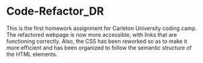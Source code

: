 # Code-Refactor_DR
This is the first homework assignment for Carleton University coding camp. The refactored webpage is now more accessible, with links  that are functioning correctly. Also, the CSS has been reworked so as to make it more efficient and has been organized to follow the semantic structure of the HTML elements.
